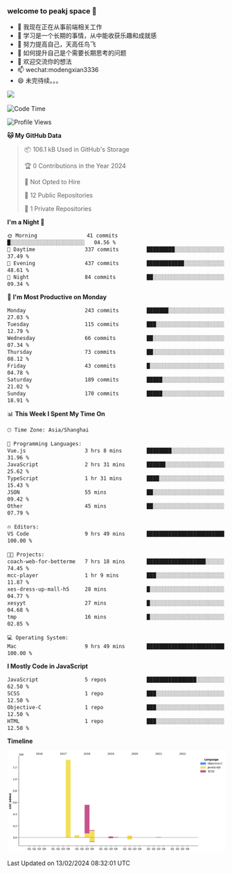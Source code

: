 ### welcome to peakj space 👋



- 🔭 我现在正在从事前端相关工作
- 🌱 学习是一个长期的事情，从中能收获乐趣和成就感
- 👯 努力提高自己，天高任鸟飞
- 🤔 如何提升自己是个需要长期思考的问题
- 💬 欢迎交流你的想法
- 📫 wechat:modengxian3336
- 😄 未完待续。。。

![](https://s2.ax1x.com/2019/06/28/ZKxc4J.jpg)

<!--START_SECTION:waka-->
![Code Time](http://img.shields.io/badge/Code%20Time-3%2C276%20hrs%2043%20mins-blue)

![Profile Views](http://img.shields.io/badge/Profile%20Views-0-blue)

**🐱 My GitHub Data** 

> 📦 106.1 kB Used in GitHub's Storage 
 > 
> 🏆 0 Contributions in the Year 2024
 > 
> 🚫 Not Opted to Hire
 > 
> 📜 12 Public Repositories 
 > 
> 🔑 1 Private Repositories 
 > 
**I'm a Night 🦉** 

```text
🌞 Morning                41 commits          █░░░░░░░░░░░░░░░░░░░░░░░░   04.56 % 
🌆 Daytime                337 commits         █████████░░░░░░░░░░░░░░░░   37.49 % 
🌃 Evening                437 commits         ████████████░░░░░░░░░░░░░   48.61 % 
🌙 Night                  84 commits          ██░░░░░░░░░░░░░░░░░░░░░░░   09.34 % 
```
📅 **I'm Most Productive on Monday** 

```text
Monday                   243 commits         ███████░░░░░░░░░░░░░░░░░░   27.03 % 
Tuesday                  115 commits         ███░░░░░░░░░░░░░░░░░░░░░░   12.79 % 
Wednesday                66 commits          ██░░░░░░░░░░░░░░░░░░░░░░░   07.34 % 
Thursday                 73 commits          ██░░░░░░░░░░░░░░░░░░░░░░░   08.12 % 
Friday                   43 commits          █░░░░░░░░░░░░░░░░░░░░░░░░   04.78 % 
Saturday                 189 commits         █████░░░░░░░░░░░░░░░░░░░░   21.02 % 
Sunday                   170 commits         █████░░░░░░░░░░░░░░░░░░░░   18.91 % 
```


📊 **This Week I Spent My Time On** 

```text
🕑︎ Time Zone: Asia/Shanghai

💬 Programming Languages: 
Vue.js                   3 hrs 8 mins        ████████░░░░░░░░░░░░░░░░░   31.96 % 
JavaScript               2 hrs 31 mins       ██████░░░░░░░░░░░░░░░░░░░   25.62 % 
TypeScript               1 hr 31 mins        ████░░░░░░░░░░░░░░░░░░░░░   15.43 % 
JSON                     55 mins             ██░░░░░░░░░░░░░░░░░░░░░░░   09.42 % 
Other                    45 mins             ██░░░░░░░░░░░░░░░░░░░░░░░   07.79 % 

🔥 Editors: 
VS Code                  9 hrs 49 mins       █████████████████████████   100.00 % 

🐱‍💻 Projects: 
coach-web-for-betterme   7 hrs 18 mins       ███████████████████░░░░░░   74.45 % 
mcc-player               1 hr 9 mins         ███░░░░░░░░░░░░░░░░░░░░░░   11.87 % 
xes-dress-up-mall-h5     28 mins             █░░░░░░░░░░░░░░░░░░░░░░░░   04.77 % 
xesyyt                   27 mins             █░░░░░░░░░░░░░░░░░░░░░░░░   04.68 % 
tmp                      16 mins             █░░░░░░░░░░░░░░░░░░░░░░░░   02.85 % 

💻 Operating System: 
Mac                      9 hrs 49 mins       █████████████████████████   100.00 % 
```

**I Mostly Code in JavaScript** 

```text
JavaScript               5 repos             ████████████████░░░░░░░░░   62.50 % 
SCSS                     1 repo              ███░░░░░░░░░░░░░░░░░░░░░░   12.50 % 
Objective-C              1 repo              ███░░░░░░░░░░░░░░░░░░░░░░   12.50 % 
HTML                     1 repo              ███░░░░░░░░░░░░░░░░░░░░░░   12.50 % 
```



**Timeline**

![Lines of Code chart](https://raw.githubusercontent.com/PeakJ/PeakJ/master/assets/bar_graph.png)


 Last Updated on 13/02/2024 08:32:01 UTC
<!--END_SECTION:waka-->

